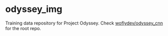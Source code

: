 # odyssey_img
Training data repository for Project Odyssey. Check [woflydev/odyssey_cnn](https://github.com/woflydev/odyssey_cnn) for the root repo.
